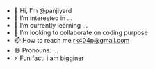 - 👋 Hi, I’m @panjiyard
- 👀 I’m interested in ...
- 🌱 I’m currently learning ...
- 💞️ I’m looking to collaborate on coding purpose
- 📫 How to reach me rk404p@gmail.com
- 😄 Pronouns: ...
- ⚡ Fun fact: i am bigginer

<!---
panjiyard/panjiyard is a ✨ special ✨ repository because its `README.md` (this file) appears on your GitHub profile.
You can click the Preview link to take a look at your changes.
--->
